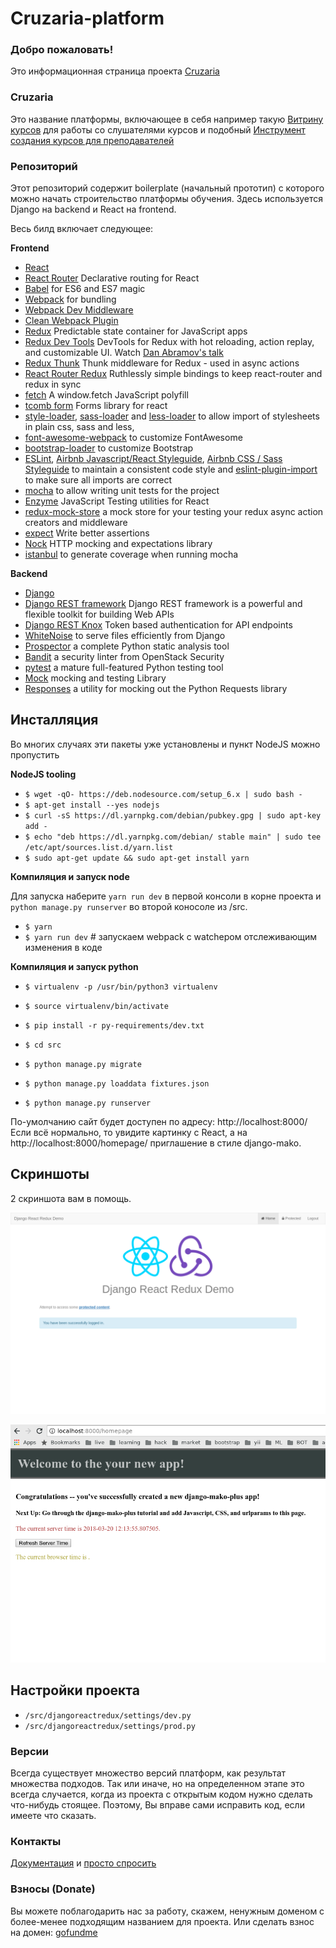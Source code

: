 

# Cruzaria-platform


### Добро пожаловать!
Это информационная страница проекта [Cruzaria](https://cruzaria.github.com/)


### Cruzaria
Это название платформы, включающее в себя например такую [Витрину курсов](http://54.202.22.177/) для работы со слушателями курсов и подобный [Инструмент создания курсов для преподавателей](http://54.202.22.177:18010)


### Репозиторий
Этот репозиторий содержит boilerplate (начальный прототип) с которого можно начать строительство платформы обучения. Здесь используется Django на backend и React на frontend.

Весь билд включает следующее:

**Frontend**

* [React](https://github.com/facebook/react)
* [React Router](https://github.com/ReactTraining/react-router) Declarative routing for React
* [Babel](http://babeljs.io) for ES6 and ES7 magic
* [Webpack](http://webpack.github.io) for bundling
* [Webpack Dev Middleware](http://webpack.github.io/docs/webpack-dev-middleware.html)
* [Clean Webpack Plugin](https://github.com/johnagan/clean-webpack-plugin)
* [Redux](https://github.com/reactjs/redux) Predictable state container for JavaScript apps 
* [Redux Dev Tools](https://github.com/gaearon/redux-devtools) DevTools for Redux with hot reloading, action replay, and customizable UI. Watch [Dan Abramov's talk](https://www.youtube.com/watch?v=xsSnOQynTHs)
* [Redux Thunk](https://github.com/gaearon/redux-thunk) Thunk middleware for Redux - used in async actions
* [React Router Redux](https://github.com/reactjs/react-router-redux) Ruthlessly simple bindings to keep react-router and redux in sync
* [fetch](https://github.com/github/fetch) A window.fetch JavaScript polyfill
* [tcomb form](https://github.com/gcanti/tcomb-form) Forms library for react
* [style-loader](https://github.com/webpack/style-loader), [sass-loader](https://github.com/jtangelder/sass-loader) and [less-loader](https://github.com/webpack/less-loader) to allow import of stylesheets in plain css, sass and less,
* [font-awesome-webpack](https://github.com/gowravshekar/font-awesome-webpack) to customize FontAwesome
* [bootstrap-loader](https://github.com/shakacode/bootstrap-loader) to customize Bootstrap
* [ESLint](http://eslint.org), [Airbnb Javascript/React Styleguide](https://github.com/airbnb/javascript), [Airbnb CSS / Sass Styleguide](https://github.com/airbnb/css) to maintain a consistent code style and [eslint-plugin-import](https://github.com/benmosher/eslint-plugin-import) to make sure all imports are correct
* [mocha](https://mochajs.org/) to allow writing unit tests for the project
* [Enzyme](http://airbnb.io/enzyme/) JavaScript Testing utilities for React
* [redux-mock-store](https://github.com/arnaudbenard/redux-mock-store) a mock store for your testing your redux async action creators and middleware
* [expect](https://github.com/mjackson/expect) Write better assertions
* [Nock](https://github.com/pgte/nock) HTTP mocking and expectations library
* [istanbul](https://github.com/gotwarlost/istanbul) to generate coverage when running mocha

**Backend**

* [Django](https://www.djangoproject.com/)
* [Django REST framework](http://www.django-rest-framework.org/) Django REST framework is a powerful and flexible toolkit for building Web APIs
* [Django REST Knox](https://github.com/James1345/django-rest-knox) Token based authentication for API endpoints
* [WhiteNoise](http://whitenoise.evans.io/en/latest/django.html) to serve files efficiently from Django
* [Prospector](http://prospector.landscape.io/en/master/) a complete Python static analysis tool
* [Bandit](https://github.com/openstack/bandit) a security linter from OpenStack Security
* [pytest](http://pytest.org/latest/) a mature full-featured Python testing tool
* [Mock](http://www.voidspace.org.uk/python/mock/) mocking and testing Library
* [Responses](https://github.com/getsentry/responses) a utility for mocking out the Python Requests library





## Инсталляция

Во многих случаях эти пакеты уже установлены и пункт NodeJS можно пропустить

**NodeJS tooling**

* `$ wget -qO- https://deb.nodesource.com/setup_6.x | sudo bash -`
* `$ apt-get install --yes nodejs`
* `$ curl -sS https://dl.yarnpkg.com/debian/pubkey.gpg | sudo apt-key add -`
* `$ echo "deb https://dl.yarnpkg.com/debian/ stable main" | sudo tee /etc/apt/sources.list.d/yarn.list`
* `$ sudo apt-get update && sudo apt-get install yarn`

**Компиляция и запуск node**

Для запуска наберите `yarn run dev` в первой консоли в корне проекта и `python manage.py runserver` во второй коносоле из /src.

* `$ yarn `
* `$ yarn run dev`  # запускаем webpack с watchером отслеживающим изменения в коде

**Компиляция и запуск python**
* `$ virtualenv -p /usr/bin/python3 virtualenv`
* `$ source virtualenv/bin/activate`
* `$ pip install -r py-requirements/dev.txt`

* `$ cd src`
* `$ python manage.py migrate`
* `$ python manage.py loaddata fixtures.json`
* `$ python manage.py runserver`

По-умолчанию сайт будет доступен по адресу: http://localhost:8000/ Если всё нормально, то увидите картинку с React, а на http://localhost:8000/homepage/ приглашение в стиле django-mako. 


## Скриншоты

2 скриншота вам в помощь.

![Screenshot01][1]  

[1]: ./screenshots/screenshot_01.png

![Screenshot02][2]  

[2]: ./screenshots/screenshot_02.png


## Настройки проекта
* `/src/djangoreactredux/settings/dev.py`
* `/src/djangoreactredux/settings/prod.py`



### Версии
Всегда существует множество версий платформ, как результат множества подходов. Так или иначе, но на определенном этапе это всегда случается, когда из проекта с открытым кодом нужно сделать что-нибудь стоящее. Поэтому, Вы вправе сами исправить код, если имеете что сказать.


### Контакты
  [Документация](https://cruzaria.github.com/) и [просто спросить](https://https://github.com/VladimirAndropov)
  
### Взносы (Donate)
Вы можете поблагодарить нас за работу, скажем, ненужным доменом с более-менее подходящим названием для проекта. Или сделать взнос на домен: [gofundme](https://www.gofundme.com/eletsuniversity)

